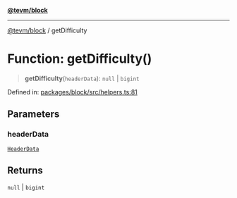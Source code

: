 [**@tevm/block**](../README.md)

***

[@tevm/block](../globals.md) / getDifficulty

# Function: getDifficulty()

> **getDifficulty**(`headerData`): `null` \| `bigint`

Defined in: [packages/block/src/helpers.ts:81](https://github.com/evmts/tevm-monorepo/blob/main/packages/block/src/helpers.ts#L81)

## Parameters

### headerData

[`HeaderData`](../interfaces/HeaderData.md)

## Returns

`null` \| `bigint`
